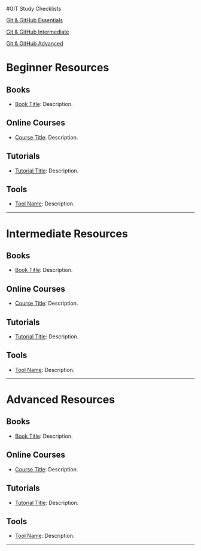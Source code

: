 
#GIT Study Checklists

[Git & GitHub Essentials](Git%20%26%20GitHub%20Essentials.md)

[Git & GitHub Intermediate](Git%20%26%20GitHub%20Intermediate.md)

[Git & GitHub Advanced](Git%20%26%20GitHub%20Advanced.md)


# Beginner Resources

## Books
- [Book Title](link): Description.

## Online Courses
- [Course Title](link): Description.

## Tutorials
- [Tutorial Title](link): Description.

## Tools
- [Tool Name](link): Description.

---

# Intermediate Resources

## Books
- [Book Title](link): Description.

## Online Courses
- [Course Title](link): Description.

## Tutorials
- [Tutorial Title](link): Description.

## Tools
- [Tool Name](link): Description.

---

# Advanced Resources

## Books
- [Book Title](link): Description.

## Online Courses
- [Course Title](link): Description.

## Tutorials
- [Tutorial Title](link): Description.

## Tools
- [Tool Name](link): Description.

---

